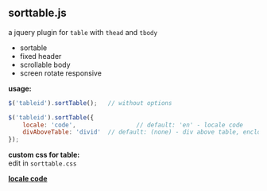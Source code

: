 sorttable.js 
---
a jquery plugin for `table` with `thead` and `tbody`
- sortable
- fixed header
- scrollable body
- screen rotate responsive  
  
**usage:**    
```js
$('tableid').sortTable(); 	// without options

$('tableid').sortTable({
	locale: 'code',					// default: 'en' - locale code
	divAboveTable: 'divid'	// default: (none) - div above table, enclosed in single div
});
```
**custom css for table:**  
  edit in `sorttable.css`    
  
[**locale code**](https://r12a.github.io/app-subtags/)
